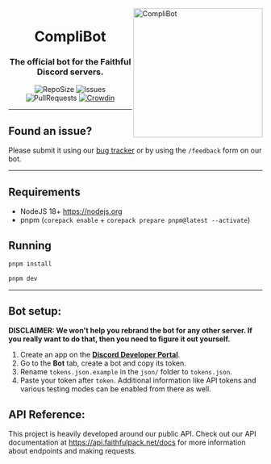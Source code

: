 <img src="https://raw.githubusercontent.com/Faithful-Resource-Pack/Branding/main/logos/transparent/256/complibot_logo.png" alt="CompliBot" align="right" height="256px">
<div align="center">
  <h1>CompliBot</h1>
  <h3>The official bot for the Faithful Discord servers.</h3>

![RepoSize](https://img.shields.io/github/repo-size/Faithful-Resource-Pack/CompliBot)
![Issues](https://img.shields.io/github/issues/Faithful-Resource-Pack/CompliBot)
![PullRequests](https://img.shields.io/github/issues-pr/Faithful-Resource-Pack/CompliBot)
[![Crowdin](https://badges.crowdin.net/e/656f9fc7c628d23c87426953b11cf26c/localized.svg)](https://faithful.crowdin.com/complibot)
</div>

---

## Found an issue?
Please submit it using our [bug tracker](https://github.com/Faithful-Resource-Pack/CompliBot/issues/new/choose) or by using the `/feedback` form on our bot.

---

## Requirements
- NodeJS 18+ https://nodejs.org
- pnpm (`corepack enable` + `corepack prepare pnpm@latest --activate`)

## Running

```bash
pnpm install
```
```bash
pnpm dev
```

___
## Bot setup:

**DISCLAIMER: We won't help you rebrand the bot for any other server. If you really want to do that, then you need to figure it out yourself.**

1. Create an app on the **[Discord Developer Portal](https://discord.com/developers/)**.
2. Go to the **Bot** tab, create a bot and copy its token.
3. Rename `tokens.json.example` in the `json/` folder to `tokens.json`.
4. Paste your token after `token`. Additional information like API tokens and various testing modes can be enabled from there as well.

## API Reference:

This project is heavily developed around our public API. Check out our API documentation at https://api.faithfulpack.net/docs for more information about endpoints and making requests.
